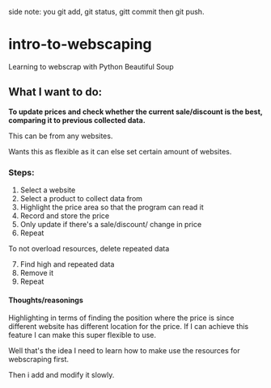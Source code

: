 side note: you git add, git status, gitt commit then git push.

# intro-to-webscaping
Learning to webscrap with Python Beautiful Soup

## What I want to do:
**To update prices and check whether the current sale/discount is the best, comparing it to previous collected data.**

This can be from any websites. 

Wants this as flexible as it can 
else set certain amount of websites.


### Steps:
1. Select a website
2. Select a product to collect data from
3. Highlight the price area so that the program can read it
4. Record and store the price
5. Only update if there's a sale/discount/ change in price
6. Repeat 

To not overload resources, delete repeated data

7. Find high and repeated data
8. Remove it
9. Repeat

#### Thoughts/reasonings
Highlighting in terms of finding the position where the price is since different website has different location for the price.
If I can achieve this feature I can make this super flexible to use.


Well that's the idea I need to  learn how to make use the resources for webscraping first.

Then i add and modify it slowly.